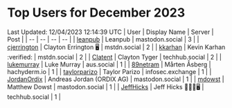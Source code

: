 # Top Users for December 2023
Last Updated: 12/04/2023 12:14:39 UTC
| User | Display Name | Server | Post |
| -- | -- | -- | -- |
| [leanpub](https://mastodon.social/@leanpub) | Leanpub | mastodon.social | 3 |
| [cjerrington](https://mstdn.social/@cjerrington) | Clayton Errington 🖥️ | mstdn.social | 2 |
| [kkarhan](https://mstdn.social/@kkarhan) | Kevin Karhan :verified: | mstdn.social | 2 |
| [Clatent](https://techhub.social/@Clatent) | Clayton Tyger | techhub.social | 2 |
| [lukemurray](https://aus.social/@lukemurray) | Luke Murray | aus.social | 1 |
| [89netram](https://hachyderm.io/@89netram) | Mårten Åsberg | hachyderm.io | 1 |
| [taylorparizo](https://infosec.exchange/@taylorparizo) | Taylor Parizo | infosec.exchange | 1 |
| [JordanOrdix](https://mastodon.social/@JordanOrdix) | Andreas Jordan (ORDIX AG) | mastodon.social | 1 |
| [mdowst](https://mastodon.social/@mdowst) | Matthew Dowst | mastodon.social | 1 |
| [JeffHicks](https://techhub.social/@JeffHicks) | Jeff Hicks 🐶🎼🍷🖥️ | techhub.social | 1 |
